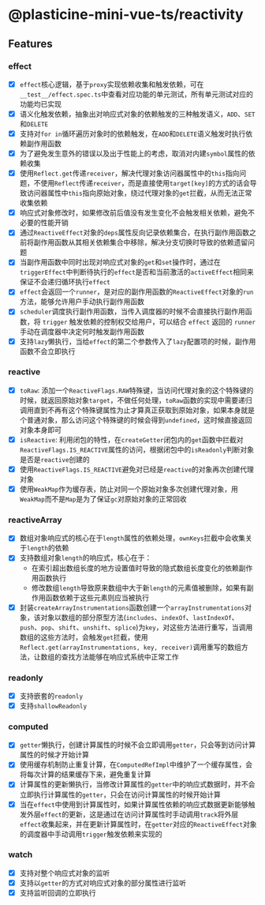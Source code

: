 # @plasticine-mini-vue-ts/reactivity

## Features

### effect

- [x] `effect`核心逻辑，基于`proxy`实现依赖收集和触发依赖，可在`__test__/effect.spec.ts`中查看对应功能的单元测试，所有单元测试对应的功能均已实现
- [x] 语义化触发依赖，抽象出对响应式对象的依赖触发的三种触发语义，`ADD`、`SET`和`DELETE`
- [x] 支持对`for in`循环遍历对象时的依赖触发，在`ADD`和`DELETE`语义触发时执行依赖副作用函数
- [x] 为了避免发生意外的错误以及出于性能上的考虑，取消对内建`symbol`属性的依赖收集
- [x] 使用`Reflect.get`传递`receiver`，解决代理对象访问器属性中的`this`指向问题，不使用`Reflect`传递`receiver`，而是直接使用`target[key]`的方式的话会导致访问器属性中`this`指向原始对象，绕过代理对象的`get`拦截，从而无法正常收集依赖
- [x] 响应式对象修改时，如果修改前后值没有发生变化不会触发相关依赖，避免不必要的性能开销
- [x] 通过`ReactiveEffect`对象的`deps`属性反向记录依赖集合，在执行副作用函数之前将副作用函数从其相关依赖集合中移除，解决分支切换时导致的依赖遗留问题
- [x] 当副作用函数中同时出现对响应式对象的`get`和`set`操作时，通过在`triggerEffect`中判断待执行的`effect`是否和当前激活的`activeEffect`相同来保证不会递归循环执行`effect`
- [x] `effect`会返回一个`runner`，是对应的副作用函数的`ReactiveEffect`对象的`run`方法，能够允许用户手动执行副作用函数
- [x] `scheduler`调度执行副作用函数，当传入调度器的时候不会直接执行副作用函数，将 `trigger` 触发依赖的控制权交给用户，可以结合 `effect` 返回的 `runner` 手动在调度器中决定何时触发副作用函数
- [x] 支持`lazy`懒执行，当给`effect`的第二个参数传入了`lazy`配置项的时候，副作用函数不会立即执行

### reactive

- [x] `toRaw`: 添加一个`ReactiveFlags.RAW`特殊键，当访问代理对象的这个特殊键的时候，就返回原始对象`target`，不做任何处理，`toRaw`函数的实现中需要递归调用直到不再有这个特殊键属性为止才算真正获取到原始对象，如果本身就是个普通对象，那么访问这个特殊键的时候会得到`undefined`，这时候直接返回对象本身即可
- [x] `isReactive`: 利用闭包的特性，在`createGetter`闭包内的`get`函数中拦截对`ReactiveFlags.IS_REACTIVE`属性的访问，根据闭包中的`isReadonly`判断对象是否是`reactive`创建的
- [x] 使用`ReactiveFlags.IS_REACTIVE`避免对已经是`reactive`的对象再次创建代理对象
- [x] 使用`WeakMap`作为缓存表，防止对同一个原始对象多次创建代理对象，用`WeakMap`而不是`Map`是为了保证`gc`对原始对象的正常回收

### reactiveArray

- [x] 数组对象响应式的核心在于`length`属性的依赖处理，`ownKeys`拦截中会收集关于`length`的依赖
- [x] 支持数组对象`length`的响应式，核心在于：
  - 在索引超出数组长度的地方设置值时导致的隐式数组长度变化的依赖副作用函数执行
  - 修改数组`length`导致原来数组中大于新`length`的元素值被删除，如果有副作用函数依赖于这些元素则应当被执行
- [x] 封装`createArrayInstrumentations`函数创建一个`arrayInstrumentations`对象，该对象以数组的部分原型方法(`includes`、`indexOf`、`lastIndexOf`、`push`、`pop`、`shift`、`unshift`、`splice`)为`key`，对这些方法进行重写，当调用数组的这些方法时，会触发`get`拦截，使用`Reflect.get(arrayInstrumentations, key, receiver)`调用重写的数组方法，让数组的查找方法能够在响应式系统中正常工作

### readonly

- [x] 支持嵌套的`readonly`
- [x] 支持`shallowReadonly`

### computed

- [x] `getter`懒执行，创建计算属性的时候不会立即调用`getter`，只会等到访问计算属性的时候才开始计算
- [x] 使用缓存机制防止重复计算，在`ComputedRefImpl`中维护了一个缓存属性，会将每次计算的结果缓存下来，避免重复计算
- [x] 计算属性的更新懒执行，当修改计算属性的`getter`中的响应式数据时，并不会立即执行计算属性的`getter`，只会在访问计算属性的时候开始计算
- [x] 当在`effect`中使用到计算属性时，如果计算属性依赖的响应式数据更新能够触发外层`effect`的更新，这是通过在访问计算属性时手动调用`track`将外层`effect`收集起来，并在更新计算属性时，在`getter`对应的`ReactiveEffect`对象的调度器中手动调用`trigger`触发依赖来实现的

### watch

- [x] 支持对整个响应式对象的监听
- [x] 支持以`getter`的方式对响应式对象的部分属性进行监听
- [x] 支持监听回调的立即执行
